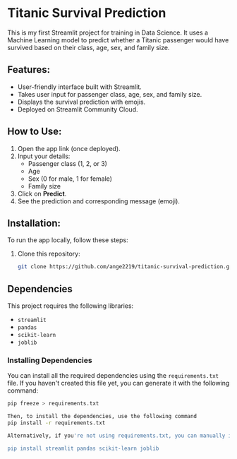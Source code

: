 
# Titanic Survival Prediction

This is my first Streamlit project for training in Data Science. It uses a Machine Learning model to predict whether a Titanic passenger would have survived based on their class, age, sex, and family size.

## Features:
- User-friendly interface built with Streamlit.
- Takes user input for passenger class, age, sex, and family size.
- Displays the survival prediction with emojis.
- Deployed on Streamlit Community Cloud.

## How to Use:
1. Open the app link (once deployed).
2. Input your details:
   - Passenger class (1, 2, or 3)
   - Age
   - Sex (0 for male, 1 for female)
   - Family size
3. Click on **Predict**.
4. See the prediction and corresponding message (emoji).

## Installation:
To run the app locally, follow these steps:

1. Clone this repository:
   ```bash
   git clone https://github.com/ange2219/titanic-survival-prediction.git

## Dependencies

This project requires the following libraries:

- `streamlit`
- `pandas`
- `scikit-learn`
- `joblib`

### Installing Dependencies

You can install all the required dependencies using the `requirements.txt` file. If you haven't created this file yet, you can generate it with the following command:

```bash
pip freeze > requirements.txt

Then, to install the dependencies, use the following command
pip install -r requirements.txt

Alternatively, if you're not using requirements.txt, you can manually install the libraries with:

pip install streamlit pandas scikit-learn joblib
